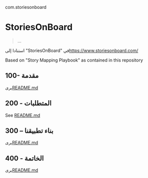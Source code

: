 com.storiesonboard

# StoriesOnBoard

> ...

استنادا إلى "StoriesOnBoard" في<https://www.storiesonboard.com/>

Based on "Story Mapping Playbook" as contained in this repository

## 100- مقدمة

يرى[README.md](./100/README.md)

## 200 - المتطلبات

See [README.md](./200/README.md)

## 300 – بناء تطبيقنا

يرى[README.md](./300/README.md)

## 400 - الخاتمة

يرى[README.md](./400/README.md)
